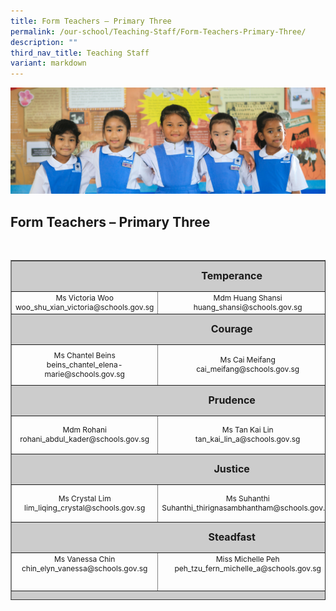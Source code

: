 ```yaml
---
title: Form Teachers – Primary Three
permalink: /our-school/Teaching-Staff/Form-Teachers-Primary-Three/
description: ""
third_nav_title: Teaching Staff
variant: markdown
---
```

![](/images/Banners/banner_ourschool__5_.jpg)
## Form Teachers – Primary Three
&nbsp;
<table style="text-align: center; font-size: 12px; border-collapse: collapse; width: 100%; height: 544px;" border="1" width="100%">
<tbody>
<tr style="height: 42px;">
<td style="font-size: 16px; background-color: #cccccc; width: 89.1121%; height: 42px; text-align: center" colspan="3"><strong>Temperance</strong></td>
</tr>
<tr style="height: 26px;">
<td style="width: 32.665%; height: 26px;">Ms Victoria Woo
woo_shu_xian_victoria@schools.gov.sg
</td>
<td style="width: 31.335%; height: 26px;">Mdm Huang Shansi<br>
huang_shansi@schools.gov.sg
</td>
<td style="width: 25.1121%; height: 26px;">Ms Teh Soo Chin<br>teh_soo_chin@schools.gov.sg</td>
</tr>
<tr style="height: 42px;">
<td style="font-size: 16px; background-color: #cccccc; width: 89.1121%; height: 42px; text-align: center" colspan="3"><strong>Courage</strong></td>
</tr>
<tr style="height: 60px;">
<td style="width: 32.665%; height: 60px;" width="272">Ms Chantel Beins<br>
beins_chantel_elena-marie@schools.gov.sg
</td>
<td style="width: 31.335%; height: 60px;">Ms Cai Meifang<br>
cai_meifang@schools.gov.sg</td>

<td style="width: 25.1121%; height: 60px;"></td>
</tr>
<tr style="height: 42px;">
<td style="font-size: 16px; background-color: #cccccc; width: 89.1121%; height: 42px; text-align: center" colspan="3"><strong>Prudence</strong></td>
</tr>
<tr style="height: 55px;">
<td style="width: 32.665%; height: 55px;">Mdm Rohani<br>rohani_abdul_kader@schools.gov.sg</td>
<td style="width: 31.335%; height: 55px;">Ms Tan Kai Lin<br>tan_kai_lin_a@schools.gov.sg</td>
<td style="width: 25.1121%; height: 55px;"></td>
</tr>
<tr style="height: 42px;">
<td style="font-size: 16px; background-color: #cccccc; width: 89.1121%; height: 42px; text-align: center" colspan="3"><strong>Justice</strong></td>
</tr>
<tr style="height: 55px;">
<td style="width: 32.665%; height: 55px;">Ms Crystal Lim<br>
lim_liqing_crystal@schools.gov.sg
</td>
<td style="width: 31.335%; height: 55px;">Ms Suhanthi<br>Suhanthi_thirignasambhantham@schools.gov.sg</td>
<td style="width: 25.1121%; height: 55px;"></td>
</tr>
<tr style="height: 42px;">
<td style="font-size: 16px; background-color: #cccccc; width: 89.1121%; height: 42px; text-align: center" colspan="3"><strong>Steadfast</strong></td>
</tr>
<tr style="height: 55px;" valign="top">
<td style="width: 32.665%; height: 55px;">Ms Vanessa Chin<br>
chin_elyn_vanessa@schools.gov.sg
</td>
<td style="width: 31.335%; height: 55px;">Miss Michelle Peh<br>peh_tzu_fern_michelle_a@schools.gov.sg
</td>
<td style="width: 25.1121%; height: 55px;">Mrs Eliza Han<br>eliza_tan_har@schools.gov.sg</td>
</tr>
<tr style="height: 42.6667px;">
<td style="font-size: 16px; background-color: #cccccc; width: 89.1121%; height: 42px; text-align: center" colspan="3"><strong>Piety</strong></td>
</tr>
<tr style="height: 41px;" valign="top">
<td style="width: 32.665%; height: 41px; text-align: center;">Ms Nuraishah<br>
nuraishah_ramdan@schools.gov.sg
</td>
<td style="width: 31.335%; height: 41px; text-align: center;">Ms Elspeth Tan<br>
tan_pau_cheng@schools.gov.sg
</td>
<td style="width: 25.1121%; height: 41px;"></td>
</tr>
</tbody>
</table>